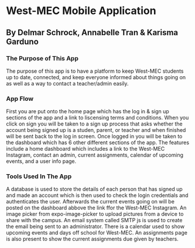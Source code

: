 # West-MEC Mobile Application

## By Delmar Schrock, Annabelle Tran & Karisma Garduno

### The Purpose of This App
The purpose of this app is to have a platform to keep West-MEC students up to date, connected,  and keep everyone informed about things going on as well as a way to contact a teacher/admin easily.

### App Flow
First you are put onto the home page which has the log in & sign up sections of the app and a link to liscensing terms and conditions. When you click on sign you will be taken to a sign up process that asks whether the account being signed up is a studen, parent, or teacher and when finished will be sent back to the log in screen. Once logged in you will be taken to the dashboard which has 6 other different sections of the app. The features include a home dashboard which includes a link to the West-MEC Instagram, contact an admin, current assignments, calendar of upcoming events, and a user info page.

### Tools Used In The App
A database is used to store the details of each person that has signed up and made an account which is then used to check the login credentials and authenticates the user. Afterwards the current events going on will be posted on the dashboard abbove the link ffor the West-MEC Instagram. An image picker from expo-image-picker to upload pictures from a device to share with the campus. An email system called SMTP js is used to create the email being sent to an administrator. There is a calendar used to show upcoming events and days off school for West-MEC. An assignments page is also present to show the current assignments due given by teachers.

